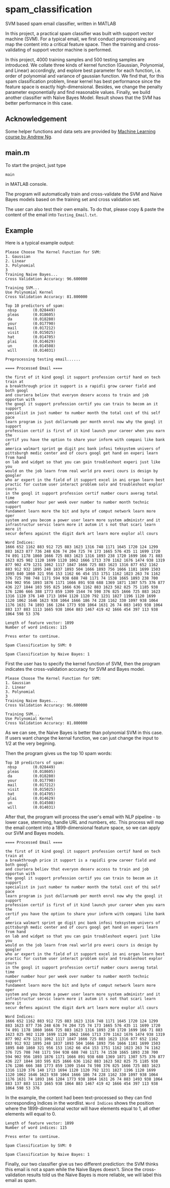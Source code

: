 # spam_classification
SVM based spam email classifier, written in MATLAB

In this project, a practical spam classifier was built with support vector machine (SVM). For a typical email, we first conduct preprocessing and map the content into a critical feature space. Then the training and cross-validating of support vector machine is performed. 

In this project, 4000 training samples and 500 testing samples are introduced. We collate three kinds of kernel function (Gaussian, Polynomial, and Linear) accordingly, and explore best parameter for each function, i.e. order of polynomial and variance of gaussian function. We find that, for this spam classification problem, linear kernel has best performance since the feature space is exactly high-dimensional. Besides, we change the penalty parameter exponentially and find reasonable values. Finally, we build another classifier with Naïve Bayes Model. Result shows that the SVM has better performance in this case.

## Acknowledgement
Some helper functions and data sets are provided by [Machine Learning course by Andrew Ng](https://www.coursera.org/learn/machine-learning).

## main.m
To start the project, just type 

```
main
```
in MATLAB console.

The program will automatically train and cross-validate the SVM and Naive Bayes models based on the training set and cross validation set.

The user can also test their own emails. To do that, please copy & paste the content of the email into `Testing_Email.txt`.

## Example
Here is a typical example output:
```
Please Choose The Kernel Function for SVM: 
1. Gaussian
2. Linear
3. Polynomial
3
Training Naive Bayes... 
Cross Validation Accuracy: 96.600000

Training SVM...
Use Polynomial Kernel
Cross Validation Accuracy: 81.800000

Top 10 predictors of spam: 
 nbsp       (0.028449) 
 pleas      (0.018605) 
 da         (0.018280) 
 your       (0.017790) 
 mail       (0.017212) 
 visit      (0.015025) 
 hat        (0.014705) 
 plai       (0.014629) 
 un         (0.014508) 
 will       (0.014031) 

Preprocessing testing email......

==== Processed Email ====

the first of it kind googl it support profession certif hand on tech train at 
a breakthrough price it support is a rapidli grow career field and both googl 
and coursera believ that everyon deserv access to train and job opportun with 
the googl it support profession certif you can train to becom an it support 
specialist in just number to number month the total cost of thi self pace 
learn program is just dollarnumb per month enrol now why the googl it support 
profession certif is first of it kind launch your career when you earn the 
certif you have the option to share your inform with compani like bank of 
america walmart sprint ge digit pnc bank infosi teksystem univers of 
pittsburgh medic center and of cours googl get hand on experi learn from hand 
on lab and widget so that you can gain troubleshoot experi just like you 
would on the job learn from real world pro everi cours is design by googler 
who ar expert in the field of it support excel in ani organ learn best 
practic for custom user interact problem solv and troubleshoot explor cours 
in the googl it support profession certif number cours averag total time 
number number hour per week over number to number month technic support 
fundament learn more the bit and byte of comput network learn more oper 
system and you becom a power user learn more system administr and it 
infrastructur servic learn more it autom it s not that scari learn more it 
secur defens against the digit dark art learn more explor all cours 

Word Indices:
1666 652 1162 883 912 725 883 1623 1316 748 1171 1645 1720 124 1299 883 1623 877 736 248 636 74 204 725 74 173 1665 576 435 11 1699 1720 74 891 1178 1860 1666 725 883 1623 1316 1893 238 1720 1699 166 71 883 1623 825 902 1120 1699 1120 1062 1666 1713 370 1162 1676 1474 938 1319 877 902 479 1231 1062 1117 1847 1666 725 883 1623 1316 877 652 1162 883 912 932 1895 248 1837 1893 504 1666 1893 756 1666 1181 1699 1503 1895 840 1860 321 956 153 1162 66 454 153 1751 1162 1023 263 74 1162 376 725 708 748 1171 594 938 688 748 1171 74 1538 1665 1893 238 700 594 902 956 1893 1876 1171 1666 891 938 688 1369 1871 1307 575 376 877 436 227 1844 103 595 825 1666 636 1162 883 1623 582 825 75 1185 938 176 1286 666 388 1773 859 1309 1544 74 598 376 825 1666 725 883 1623 1316 1120 376 140 1713 1694 1120 1120 792 1231 1827 1196 1120 1699 1120 1062 1646 1623 938 1064 1666 186 74 228 1162 330 1097 938 1064 1176 1631 74 1893 166 1284 1773 938 1064 1631 26 74 883 1493 938 1064 883 137 883 1113 1665 938 1064 883 1467 419 42 1666 454 397 113 938 1064 598 53 376 

Length of feature vector: 1899
Number of word indices: 115

Press enter to continue.

Spam Classification by SVM: 0

Spam Classification by Naive Bayes: 1
```

First the user has to specify the kernel function of SVM, then the program indicates the cross-validation accuracy for SVM and Bayes model.

```
Please Choose The Kernel Function for SVM: 
1. Gaussian
2. Linear
3. Polynomial
3
Training Naive Bayes... 
Cross Validation Accuracy: 96.600000

Training SVM...
Use Polynomial Kernel
Cross Validation Accuracy: 81.800000
```

As we can see, the Naive Bayes is better than polynomial SVM in this case. If users want change the kernal function, we can just change the input to 1/2 at the very begining.

Then the program gives us the top 10 spam words:

```
Top 10 predictors of spam: 
 nbsp       (0.028449) 
 pleas      (0.018605) 
 da         (0.018280) 
 your       (0.017790) 
 mail       (0.017212) 
 visit      (0.015025) 
 hat        (0.014705) 
 plai       (0.014629) 
 un         (0.014508) 
 will       (0.014031) 
```

After that, the program will process the user's email with NLP pipeline - to lower case, stemming, handle URL and numbers, etc. This process will map the email content into a 1899-dimensional feature space, so we can apply our SVM and Bayes models.

```
==== Processed Email ====

the first of it kind googl it support profession certif hand on tech train at 
a breakthrough price it support is a rapidli grow career field and both googl 
and coursera believ that everyon deserv access to train and job opportun with 
the googl it support profession certif you can train to becom an it support 
specialist in just number to number month the total cost of thi self pace 
learn program is just dollarnumb per month enrol now why the googl it support 
profession certif is first of it kind launch your career when you earn the 
certif you have the option to share your inform with compani like bank of 
america walmart sprint ge digit pnc bank infosi teksystem univers of 
pittsburgh medic center and of cours googl get hand on experi learn from hand 
on lab and widget so that you can gain troubleshoot experi just like you 
would on the job learn from real world pro everi cours is design by googler 
who ar expert in the field of it support excel in ani organ learn best 
practic for custom user interact problem solv and troubleshoot explor cours 
in the googl it support profession certif number cours averag total time 
number number hour per week over number to number month technic support 
fundament learn more the bit and byte of comput network learn more oper 
system and you becom a power user learn more system administr and it 
infrastructur servic learn more it autom it s not that scari learn more it 
secur defens against the digit dark art learn more explor all cours 

Word Indices:
1666 652 1162 883 912 725 883 1623 1316 748 1171 1645 1720 124 1299 883 1623 877 736 248 636 74 204 725 74 173 1665 576 435 11 1699 1720 74 891 1178 1860 1666 725 883 1623 1316 1893 238 1720 1699 166 71 883 1623 825 902 1120 1699 1120 1062 1666 1713 370 1162 1676 1474 938 1319 877 902 479 1231 1062 1117 1847 1666 725 883 1623 1316 877 652 1162 883 912 932 1895 248 1837 1893 504 1666 1893 756 1666 1181 1699 1503 1895 840 1860 321 956 153 1162 66 454 153 1751 1162 1023 263 74 1162 376 725 708 748 1171 594 938 688 748 1171 74 1538 1665 1893 238 700 594 902 956 1893 1876 1171 1666 891 938 688 1369 1871 1307 575 376 877 436 227 1844 103 595 825 1666 636 1162 883 1623 582 825 75 1185 938 176 1286 666 388 1773 859 1309 1544 74 598 376 825 1666 725 883 1623 1316 1120 376 140 1713 1694 1120 1120 792 1231 1827 1196 1120 1699 1120 1062 1646 1623 938 1064 1666 186 74 228 1162 330 1097 938 1064 1176 1631 74 1893 166 1284 1773 938 1064 1631 26 74 883 1493 938 1064 883 137 883 1113 1665 938 1064 883 1467 419 42 1666 454 397 113 938 1064 598 53 376 
```

In the example, the content had been text-processed so they can find corresponding Indices in the wordlist. `Word Indices` shows the position where the 1899-dimensional vector will have elements equal to 1, all other elements will equal to 0.

```
Length of feature vector: 1899
Number of word indices: 115

Press enter to continue.

Spam Classification by SVM: 0

Spam Classification by Naive Bayes: 1
```

Finally, our two classifier give us two different prediction: the SVM thinks this email is not a spam while the Naive Bayes doesn't. Since the cross-validation results told us the Naive Bayes is more reliable, we will label this email as spam.